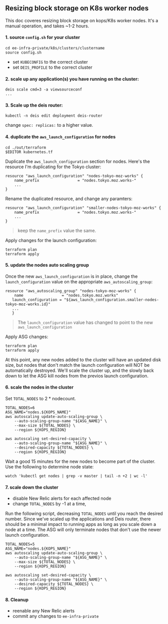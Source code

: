 ## Resizing block storage on K8s worker nodes

This doc coveres resizing block storage on kops/K8s worker nodes. It's a manual operation, and takes ~1-2 hours. 


#### 1. source `config.sh` for your cluster

```
cd ee-infra-private/k8s/clusters/clustername
source config.sh
```

- set `KUBECONFIG` to the correct cluster
- set `DEIS_PROFILE` to the correct cluster


#### 2. scale up any application(s) you have running on the cluster:

```
deis scale cmd=3 -a viewsourceconf
...
```


#### 3. Scale up the deis router:

```
kubectl -n deis edit deployment deis-router
```

change `spec: replicas:` to a higher value.

#### 4. duplicate the `aws_launch_configuration` for nodes

```
cd ./out/terraform
$EDITOR kubernetes.tf
```

Duplicate the `aws_launch_configuration` section for nodes. Here's the resource I'm duplicating for the Tokyo cluster:

```
resource "aws_launch_configuration" "nodes-tokyo-moz-works" {
    name_prefix                 = "nodes.tokyo.moz.works-"
    ...
}
```

Rename the duplicated resource, and change any paramters:

```
resource "aws_launch_configuration" "smaller-nodes-tokyo-moz-works" {
    name_prefix                 = "nodes.tokyo.moz.works-"
    ...
}
```

> keep the `name_prefix` value the same. 

Apply changes for the launch configuration:

```
terraform plan
terraform apply
```

#### 5. update the nodes auto scaling group

Once the new `aws_launch_configuration` is in place, change the `launch_configuration` value on the appropriate `aws_autoscaling_group`:

```
resource "aws_autoscaling_group" "nodes-tokyo-moz-works" {
    name                 = "nodes.tokyo.moz.works"
   launch_configuration = "${aws_launch_configuration.smaller-nodes-tokyo-moz-works.id}"
   ...
   }
```
> The `launch_configuration` value has changed to point to the new `aws_launch_configuration`


Apply ASG changes:

```
terraform plan
terraform apply
```

At this point, any new nodes added to the cluster will have an updated disk size, but nodes that don't match the launch configuration will NOT be automatically destroyed. We'll scale the cluster up, and the slowly back down to let the ASG kill nodes from the previos launch configuration.

#### 6. scale the nodes in the cluster

Set `TOTAL_NODES` to 2 * nodecount.

```
TOTAL_NODES=6
ASG_NAME="nodes.${KOPS_NAME}"
aws autoscaling update-auto-scaling-group \
    --auto-scaling-group-name "${ASG_NAME}" \
    --max-size ${TOTAL_NODES} \
    --region ${KOPS_REGION}

aws autoscaling set-desired-capacity \
    --auto-scaling-group-name "${ASG_NAME}" \
    --desired-capacity ${TOTAL_NODES} \
    --region ${KOPS_REGION}
```

Wait a good 15 minutes for the new nodes to become part of the cluster. 
Use the following to determine node state:

```
watch 'kubectl get nodes | grep -v master | tail -n +2 | wc -l'
```

#### 7. scale down the cluster

- disable New Relic alerts for each affected node
- change `TOTAL_NODES` by -1 at a time, 

Run the following script, decreasing `TOTAL_NODES` until you reach the desired number. Since we've scaled up the applications and Deis router, there should be a minimal impact to running apps as long as you scale down a node at a time. The ASG will only terminate nodes that don't use the newer launch configuration.

```
TOTAL_NODES=5
ASG_NAME="nodes.${KOPS_NAME}"
aws autoscaling update-auto-scaling-group \
    --auto-scaling-group-name "${ASG_NAME}" \
    --max-size ${TOTAL_NODES} \
    --region ${KOPS_REGION}

aws autoscaling set-desired-capacity \
    --auto-scaling-group-name "${ASG_NAME}" \
    --desired-capacity ${TOTAL_NODES} \
    --region ${KOPS_REGION}
```

#### 8. Cleanup

- reenable any New Relic alerts
- commit any changes to `ee-infra-private`

